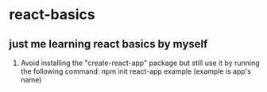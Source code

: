 # react-basics
 just me learning react basics by myself
 -----------------------------------------------
1. Avoid installing the "create-react-app" package but still use it by running the following command: npm init react-app example (example is app's name)
